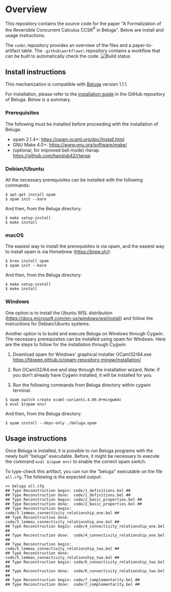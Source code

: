 # Overview
This repository contains the source code for the paper "A Formalization of the Reversible Concurrent Calculus CCSK<sup>P</sup> in Beluga". Below are install and usage instructions.

The `code\` repository provides an overview of the files and a paper-to-artifact table. The `.github\workflows\` repository contains a workflow that can be built to automatically check the code. ![Build status](https://github.com/CinRC/Beluga_implementation/actions/workflows/build.yaml/badge.svg)

## Install instructions
This mechanization is compatible with [Beluga](https://complogic.cs.mcgill.ca/beluga/) version 1.1.1.

For installation, please refer to the [installation guide](https://github.com/Beluga-lang/Beluga/blob/master/INSTALL) in the GitHub repository of Beluga. Below is a summary.

### Prerequisites
The following must be installed before proceeding with the installation of Beluga:

- opam 2.1.4+:             https://opam.ocaml.org/doc/Install.html
- GNU Make 4.0+:           https://www.gnu.org/software/make/
- (optional, for improved beli mode) rlwrap:                  https://github.com/hanslub42/rlwrap


### Debian/Ubuntu
All the necessary prerequisites can be installed with the following commands:

```
$ apt-get install opam
$ opam init --bare
```
And then, from the Beluga directory:
```
$ make setup-install
$ make install
```

### macOS
The easiest way to install the prerequisites is via opam, and the easiest way to install opam is via Homebrew (https://brew.sh/):

```
$ brew install opam
$ opam init --bare
```
And then, from the Beluga directory:
```
$ make setup-install
$ make install
```

### Windows
One option is to install the Ubuntu WSL distribution (https://docs.microsoft.com/en-us/windows/wsl/install) and follow the instructions for Debian/Ubuntu systems.

Another option is to build and execute Beluga on Windows through Cygwin. The necessary prerequisites can be installed using opam for Windows. Here are the steps to follow for the installation through Cygwin:

1. Download opam for Windows' graphical installer OCaml32/64.exe https://fdopen.github.io/opam-repository-mingw/installation/

2. Run OCaml32/64.exe and step through the installation wizard. Note: if you don't already have Cygwin installed, it will be installed for you.

3. Run the following commands from Beluga directory within cygwin terminal.

```
$ opam switch create ocaml-variants.4.09.0+mingw64c
$ eval $(opam env)
```
And then, from the Beluga directory:
```
$ opam install --deps-only ./beluga.opam
```

## Usage instructions
Once Beluga is installed, it is possible to run Beluga programs with the newly built "beluga" executable. Before, it might be necessary to execute the command `eval $(opam env)` to enable the correct opam switch.

To type-check this artifact, you can run the "beluga" executable on the file `all.cfg`. The following is the expected output:

```
>> beluga all.cfg
## Type Reconstruction begin: code/1_definitions.bel ##
## Type Reconstruction done:  code/1_definitions.bel ##
## Type Reconstruction begin: code/2_basic_properties.bel ##
## Type Reconstruction done:  code/2_basic_properties.bel ##
## Type Reconstruction begin: code/3_lemmas_connectivity_relationship_one.bel ##
## Type Reconstruction done:  code/3_lemmas_connectivity_relationship_one.bel ##
## Type Reconstruction begin: code/4_connectivity_relationship_one.bel ##
## Type Reconstruction done:  code/4_connectivity_relationship_one.bel ##
## Type Reconstruction begin: code/5_lemmas_connectivity_relationship_two.bel ##
## Type Reconstruction done:  code/5_lemmas_connectivity_relationship_two.bel ##
## Type Reconstruction begin: code/6_connectivity_relationship_two.bel ##
## Type Reconstruction done:  code/6_connectivity_relationship_two.bel ##
## Type Reconstruction begin: code/7_complementarity.bel ##
## Type Reconstruction done:  code/7_complementarity.bel ##
```
